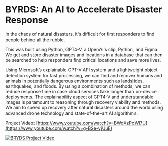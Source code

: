 # BYRDS: An AI to Accelerate Disaster Response

In the chaos of natural disasters, it's difficult for first responders to find people behind all the rubble. 

This was built using Python, GPT4-V, a OpenAi's clip, Python, and Figma. We get and store disaster images and locations in a database that can then be searched  to help responders find critical locations and save more lives. 

Using Microsoft’s explainable GPT-V API system and a lightweight object detection system for fast processing, we can find and recover humans and animals in potentially dangerous environments such as landslides, earthquakes, and floods. By using a combination of methods, we can reduce response time in case cloud services take longer than on-device deployments. The explainability aspect of GPT4-V and understandable images is paramount to reasoning through recovery viability and methods. We aim to speed up recovery after natural disasters around the world using advanced drone technology and state-of-the-art AI algorithms. 


Project Video: [https://www.youtube.com/watch?v=BWdXzPxWl7U](https://www.youtube.com/watch?v=g-BSe-vjUuE)

[![BRYDS Project Video](https://img.youtube.com/vi/g-BSe-vjUuE/0.jpg)](https://www.youtube.com/watch?v=g-BSe-vjUuE)
